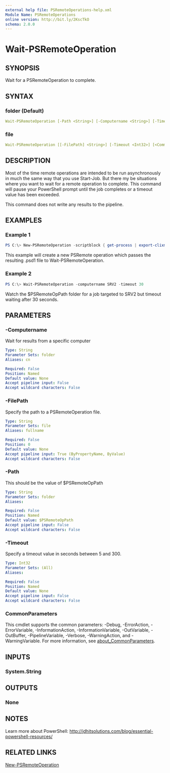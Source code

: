 ```yaml
---
external help file: PSRemoteOperations-help.xml
Module Name: PSRemoteOperations
online version: http://bit.ly/2KscTkO
schema: 2.0.0
---
```


# Wait-PSRemoteOperation

## SYNOPSIS

Wait for a PSRemoteOperation to complete.

## SYNTAX

### folder (Default)

```yaml
Wait-PSRemoteOperation [-Path <String>] [-Computername <String>] [-Timeout <Int32>] [<CommonParameters>]
```

### file

```yaml
Wait-PSRemoteOperation [[-FilePath] <String>] [-Timeout <Int32>] [<CommonParameters>]
```

## DESCRIPTION

Most of the time remote operations are intended to be run asynchronously in much the same way that you use Start-Job. But there my be situations where you want to wait for a remote operation to complete. This command will pause your PowerShell prompt until the job completes or a timeout value has been exceeded.

This command does not write any results to the pipeline.

## EXAMPLES

### Example 1

```powershell
PS C:\> New-PSRemoteOperation -scriptblock { get-process | export-clixml c:\shared\proc.xml} -computername SRV1 -passthru | Wait-PSRemoteOperation
```

This example will create a new PSRemote operation which passes the resulting .psd1 file to Wait-PSRemoteOperation.

### Example 2

```powershell
PS C:\> Wait-PSRemoteOperation -computername SRV2 -timeout 30
```

Watch the $PSRemoteOpPath folder for a job targeted to SRV2 but timeout waiting after 30 seconds.

## PARAMETERS

### -Computername

Wait for results from a specific computer

```yaml
Type: String
Parameter Sets: folder
Aliases: cn

Required: False
Position: Named
Default value: None
Accept pipeline input: False
Accept wildcard characters: False
```

### -FilePath

Specify the path to a PSRemoteOperation file.

```yaml
Type: String
Parameter Sets: file
Aliases: fullname

Required: False
Position: 0
Default value: None
Accept pipeline input: True (ByPropertyName, ByValue)
Accept wildcard characters: False
```

### -Path

This should be the value of $PSRemoteOpPath

```yaml
Type: String
Parameter Sets: folder
Aliases:

Required: False
Position: Named
Default value: $PSRemoteOpPath
Accept pipeline input: False
Accept wildcard characters: False
```

### -Timeout

Specify a timeout value in seconds between 5 and 300.

```yaml
Type: Int32
Parameter Sets: (All)
Aliases:

Required: False
Position: Named
Default value: None
Accept pipeline input: False
Accept wildcard characters: False
```

### CommonParameters

This cmdlet supports the common parameters: -Debug, -ErrorAction, -ErrorVariable, -InformationAction, -InformationVariable, -OutVariable, -OutBuffer, -PipelineVariable, -Verbose, -WarningAction, and -WarningVariable. For more information, see [about_CommonParameters](http://go.microsoft.com/fwlink/?LinkID=113216).

## INPUTS

### System.String

## OUTPUTS

### None

## NOTES

Learn more about PowerShell:
http://jdhitsolutions.com/blog/essential-powershell-resources/

## RELATED LINKS

[New-PSRemoteOperation](./New-PSRemoteOperation.md)
